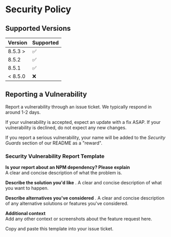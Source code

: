 # Security Policy

## Supported Versions

| Version | Supported          |
| ------- | ------------------ |
| 8.5.3 > | :white_check_mark: |
| 8.5.2   | :white_check_mark: |
| 8.5.1   | :white_check_mark: |
| < 8.5.0 | :x:                |

## Reporting a Vulnerability

Report a vulnerability through an issue ticket. We typically respond in around 1-2 days.

If your vulnerability is accepted, expect an update with a fix ASAP.
If your vulnerability is declined, do not expect any new changes.

If you report a serious vulnerability, your name will be added to the *Security Guards* section of our README as a "reward".

### Security Vulnerability Report Template

**Is your report about an NPM dependency? Please explain**  
A clear and concise description of what the problem is.  
  
**Describe the solution you'd like** . 
A clear and concise description of what you want to happen.  
  
**Describe alternatives you've considered** . 
A clear and concise description of any alternative solutions or features you've considered.  
  
**Additional context**  
Add any other context or screenshots about the feature request here.  
  
Copy and paste this template into your issue ticket.
